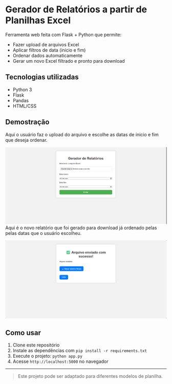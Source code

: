 # Gerador de Relatórios a partir de Planilhas Excel

Ferramenta web feita com Flask + Python que permite:

- Fazer upload de arquivos Excel  
- Aplicar filtros de data (início e fim)  
- Ordenar dados automaticamente  
- Gerar um novo Excel filtrado e pronto para download

## Tecnologias utilizadas
- Python 3
- Flask
- Pandas
- HTML/CSS

## Demostração
Aqui o usuário faz o upload do arquivo e escolhe as datas de ínicio e fim que deseja ordenar.

![Tela inicial](imgs/Tela_inicial.png)
Aqui é o novo relatório que foi gerado para download já ordenado pelas pelas datas que o usuário escolheu.

![Tela relatório filtrado](imgs/Tela_relatorio_filtrado.png)

## Como usar

1. Clone este repositório
2. Instale as dependências com `pip install -r requirements.txt`
3. Execute o projeto: `python app.py`
4. Acesse `http://localhost:5000` no navegador

---
> Este projeto pode ser adaptado para diferentes modelos de planilha.
